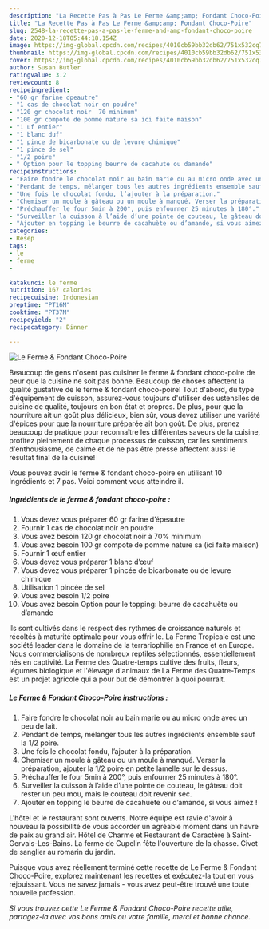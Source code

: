 ```yaml
---
description: "La Recette Pas à Pas Le Ferme &amp;amp; Fondant Choco-Poire"
title: "La Recette Pas à Pas Le Ferme &amp;amp; Fondant Choco-Poire"
slug: 2548-la-recette-pas-a-pas-le-ferme-and-amp-fondant-choco-poire
date: 2020-12-18T05:44:18.154Z
image: https://img-global.cpcdn.com/recipes/4010cb59bb32db62/751x532cq70/le-ferme-fondant-choco-poire-photo-principale-de-la-recette.jpg
thumbnail: https://img-global.cpcdn.com/recipes/4010cb59bb32db62/751x532cq70/le-ferme-fondant-choco-poire-photo-principale-de-la-recette.jpg
cover: https://img-global.cpcdn.com/recipes/4010cb59bb32db62/751x532cq70/le-ferme-fondant-choco-poire-photo-principale-de-la-recette.jpg
author: Susan Butler
ratingvalue: 3.2
reviewcount: 8
recipeingredient:
- "60 gr farine dpeautre"
- "1 cas de chocolat noir en poudre"
- "120 gr chocolat noir  70 minimum"
- "100 gr compote de pomme nature sa ici faite maison"
- "1 uf entier"
- "1 blanc duf"
- "1 pince de bicarbonate ou de levure chimique"
- "1 pince de sel"
- "1/2 poire"
- " Option pour le topping beurre de cacahute ou damande"
recipeinstructions:
- "Faire fondre le chocolat noir au bain marie ou au micro onde avec un peu de lait."
- "Pendant de temps, mélanger tous les autres ingrédients ensemble sauf la 1/2 poire."
- "Une fois le chocolat fondu, l’ajouter à la préparation."
- "Chemiser un moule à gâteau ou un moule à manqué. Verser la préparation, ajouter la 1/2 poire en petite lamelle sur le dessus."
- "Préchauffer le four 5min à 200°, puis enfourner 25 minutes à 180°."
- "Surveiller la cuisson à l’aide d’une pointe de couteau, le gâteau doit rester un peu mou, mais le couteau doit revenir sec."
- "Ajouter en topping le beurre de cacahuète ou d’amande, si vous aimez !"
categories:
- Resep
tags:
- le
- ferme
- 

katakunci: le ferme  
nutrition: 167 calories
recipecuisine: Indonesian
preptime: "PT16M"
cooktime: "PT37M"
recipeyield: "2"
recipecategory: Dinner

---
```



![Le Ferme &amp; Fondant Choco-Poire](https://img-global.cpcdn.com/recipes/4010cb59bb32db62/751x532cq70/le-ferme-fondant-choco-poire-photo-principale-de-la-recette.jpg)

Beaucoup de gens n'osent pas cuisiner le ferme &amp; fondant choco-poire de peur que la cuisine ne soit pas bonne. Beaucoup de choses affectent la qualité gustative de le ferme &amp; fondant choco-poire! Tout d'abord, du type d'équipement de cuisson, assurez-vous toujours d'utiliser des ustensiles de cuisine de qualité, toujours en bon état et propres. De plus, pour que la nourriture ait un goût plus délicieux, bien sûr, vous devez utiliser une variété d'épices pour que la nourriture préparée ait bon goût. De plus, prenez beaucoup de pratique pour reconnaître les différentes saveurs de la cuisine, profitez pleinement de chaque processus de cuisson, car les sentiments d'enthousiasme, de calme et de ne pas être pressé affectent aussi le résultat final de la cuisine!

<!--inarticleads1-->

Vous pouvez avoir le ferme &amp; fondant choco-poire en utilisant 10 Ingrédients et 7 pas. Voici comment vous atteindre il.

##### Ingrédients de le ferme &amp; fondant choco-poire :

1. Vous devez vous préparer 60 gr farine d’épeautre
1. Fournir 1 cas de chocolat noir en poudre
1. Vous avez besoin 120 gr chocolat noir à 70% minimum
1. Vous avez besoin 100 gr compote de pomme nature sa (ici faite maison)
1. Fournir 1 œuf entier
1. Vous devez vous préparer 1 blanc d’œuf
1. Vous devez vous préparer 1 pincée de bicarbonate ou de levure chimique
1. Utilisation 1 pincée de sel
1. Vous avez besoin 1/2 poire
1. Vous avez besoin  Option pour le topping: beurre de cacahuète ou d’amande


Ils sont cultivés dans le respect des rythmes de croissance naturels et récoltés à maturité optimale pour vous offrir le. La Ferme Tropicale est une société leader dans le domaine de la terrariophilie en France et en Europe. Nous commercialisons de nombreux reptiles sélectionnés, essentiellement nés en captivité. La Ferme des Quatre-temps cultive des fruits, fleurs, légumes biologique et l&#39;élevage d&#39;animaux de La Ferme des Quatre-Temps est un projet agricole qui a pour but de démontrer à quoi pourrait. 

<!--inarticleads2-->

##### Le Ferme &amp; Fondant Choco-Poire instructions :

1. Faire fondre le chocolat noir au bain marie ou au micro onde avec un peu de lait.
1. Pendant de temps, mélanger tous les autres ingrédients ensemble sauf la 1/2 poire.
1. Une fois le chocolat fondu, l’ajouter à la préparation.
1. Chemiser un moule à gâteau ou un moule à manqué. Verser la préparation, ajouter la 1/2 poire en petite lamelle sur le dessus.
1. Préchauffer le four 5min à 200°, puis enfourner 25 minutes à 180°.
1. Surveiller la cuisson à l’aide d’une pointe de couteau, le gâteau doit rester un peu mou, mais le couteau doit revenir sec.
1. Ajouter en topping le beurre de cacahuète ou d’amande, si vous aimez !


L&#39;hôtel et le restaurant sont ouverts. Notre équipe est ravie d&#39;avoir à nouveau la possibilité de vous accorder un agréable moment dans un havre de paix au grand air. Hôtel de Charme et Restaurant de Caractère à Saint-Gervais-Les-Bains. La ferme de Cupelin fête l&#39;ouverture de la chasse. Civet de sanglier au romarin du jardin. 

<!--inarticleads1-->

<p>
Puisque vous avez réellement terminé cette recette de Le Ferme &amp; Fondant Choco-Poire, explorez maintenant les recettes et exécutez-la tout en vous réjouissant. Vous ne savez jamais - vous avez peut-être trouvé une toute nouvelle profession.
</p>

<p>
<i>Si vous trouvez cette Le Ferme &amp; Fondant Choco-Poire recette utile, partagez-la avec vos bons amis ou votre famille, merci et bonne chance.</i>
</p>
